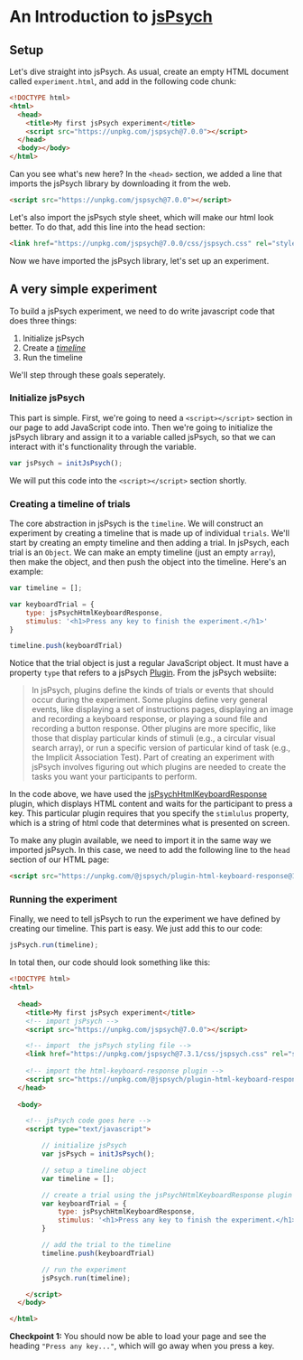 # An Introduction to [jsPsych](https://www.jspsych.org/7.0/)

## Setup

Let's dive straight into jsPsych. As usual, create an empty HTML document called `experiment.html`, and add in the following code chunk:

```html
<!DOCTYPE html>
<html>
  <head>
    <title>My first jsPsych experiment</title>
    <script src="https://unpkg.com/jspsych@7.0.0"></script>
  </head>
  <body></body>
</html>
```

Can you see what's new here? In the `<head>` section, we added a line that imports the jsPsych library by downloading it from the web.

```html
<script src="https://unpkg.com/jspsych@7.0.0"></script>
```	

Let's also import the jsPsych style sheet, which will make our html look better. To do that, add this line into the head section:

```html
<link href="https://unpkg.com/jspsych@7.0.0/css/jspsych.css" rel="stylesheet" type="text/css" />
```

Now we have imported the jsPsych library, let's set up an experiment. 

## A very simple experiment

To build a jsPsych experiment, we need to do write javascript code that does three things:

1. Initialize jsPsych
2. Create a [*timeline*](https://www.jspsych.org/7.0/overview/timeline/)
3. Run the timeline

We'll step through these goals seperately.

### Initialize jsPsych

This part is simple. First, we're going to need a `<script></script>` section in our page to add JavaScript code into. Then we're going to initialize the jsPsych library and assign it to a variable called jsPsych, so that we can interact with it's functionality through the variable.

```js
var jsPsych = initJsPsych();
```
We will put this code into the `<script></script>` section shortly.


### Creating a timeline of trials

The core abstraction in jsPsych is the `timeline`. We will construct an experiment by creating a timeline that is made up of individual `trials`. We'll start by creating an empty timeline and then adding a trial. In jsPsych, each trial is an `Object`. We can make an empty timeline (just an empty `array`), then make the object, and then push the object into the timeline. Here's an example:

```js
var timeline = [];

var keyboardTrial = {
	type: jsPsychHtmlKeyboardResponse,
	stimulus: '<h1>Press any key to finish the experiment.</h1>'
}

timeline.push(keyboardTrial)
```

Notice that the trial object is just a regular JavaScript object. It must have a property `type` that refers to a jsPsych [Plugin](https://www.jspsych.org/7.0/overview/plugins/). From the jsPsych websiite:

> In jsPsych, plugins define the kinds of trials or events that should occur during the experiment. Some plugins define very general events, like displaying a set of instructions pages, displaying an image and recording a keyboard response, or playing a sound file and recording a button response. Other plugins are more specific, like those that display particular kinds of stimuli (e.g., a circular visual search array), or run a specific version of particular kind of task (e.g., the Implicit Association Test). Part of creating an experiment with jsPsych involves figuring out which plugins are needed to create the tasks you want your participants to perform.

In the code above, we have used the [jsPsychHtmlKeyboardResponse](https://www.jspsych.org/7.0/plugins/html-keyboard-response/) plugin, which displays HTML content and waits for the participant to press a key. This particular plugin requires that you specify the `stimlulus` property, which is a string of html code that determines what is presented on screen.


To make any plugin available, we need to import it in the same way we imported jsPsych. In this case, we need to add the following line to the `head` section of our HTML page:

```html
<script src="https://unpkg.com/@jspsych/plugin-html-keyboard-response@1.0.0"></script>
```

### Running the experiment
Finally, we need to tell jsPsych to run the experiment we have defined by creating our timeline. This part is easy. We just add this to our code:

```js
jsPsych.run(timeline);
```

In total then, our code should look something like this:

```html
<!DOCTYPE html>
<html>
  
  <head>
    <title>My first jsPsych experiment</title>
    <!-- import jsPsych -->
    <script src="https://unpkg.com/jspsych@7.0.0"></script>

    <!-- import  the jsPsych styling file -->
    <link href="https://unpkg.com/jspsych@7.3.1/css/jspsych.css" rel="stylesheet" type="text/css" />
    
    <!-- import the html-keyboard-response plugin -->
    <script src="https://unpkg.com/@jspsych/plugin-html-keyboard-response@1.0.0"></script>
  </head>
  
  <body>

  	<!-- jsPsych code goes here -->
  	<script type="text/javascript">

  		// initialize jsPsych
  		var jsPsych = initJsPsych();

  		// setup a timeline object 
  		var timeline = [];

  		// create a trial using the jsPsychHtmlKeyboardResponse plugin
		var keyboardTrial = {
			type: jsPsychHtmlKeyboardResponse,
			stimulus: '<h1>Press any key to finish the experiment.</h1>'
		}

		// add the trial to the timeline
		timeline.push(keyboardTrial)

		// run the experiment
		jsPsych.run(timeline);

  	</script>
  </body>

</html>
```

**Checkpoint 1:** You should now be able to load your page and see the heading `"Press any key..."`, which will go away when you press a key.
